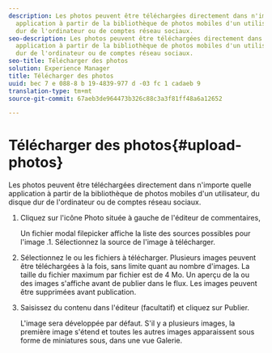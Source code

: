 ```yaml
---
description: Les photos peuvent être téléchargées directement dans n'importe quelle
  application à partir de la bibliothèque de photos mobiles d'un utilisateur, du disque
  dur de l'ordinateur ou de comptes réseau sociaux.
seo-description: Les photos peuvent être téléchargées directement dans n'importe quelle
  application à partir de la bibliothèque de photos mobiles d'un utilisateur, du disque
  dur de l'ordinateur ou de comptes réseau sociaux.
seo-title: Télécharger des photos
solution: Experience Manager
title: Télécharger des photos
uuid: bec 7 e 088-8 b 19-4839-977 d -03 fc 1 cadaeb 9
translation-type: tm+mt
source-git-commit: 67aeb3de964473b326c88c3a3f81ff48a6a12652

---
```



# Télécharger des photos{#upload-photos}

Les photos peuvent être téléchargées directement dans n'importe quelle application à partir de la bibliothèque de photos mobiles d'un utilisateur, du disque dur de l'ordinateur ou de comptes réseau sociaux.

1. Cliquez sur l'icône Photo située à gauche de l'éditeur de commentaires,

   Un fichier modal filepicker affiche la liste des sources possibles pour l'image .1. Sélectionnez la source de l'image à télécharger.
1. Sélectionnez le ou les fichiers à télécharger. Plusieurs images peuvent être téléchargées à la fois, sans limite quant au nombre d'images. La taille du fichier maximum par fichier est de 4 Mo. Un aperçu de la ou des images s'affiche avant de publier dans le flux. Les images peuvent être supprimées avant publication.
1. Saisissez du contenu dans l'éditeur (facultatif) et cliquez sur Publier.

   L'image sera développée par défaut. S'il y a plusieurs images, la première image s'étend et toutes les autres images apparaissent sous forme de miniatures sous, dans une vue Galerie.